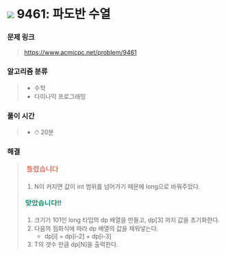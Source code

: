 # <img src="https://static.solved.ac/tier_small/8.svg" width=30> 9461: 파도반 수열 

### 문제 링크
> https://www.acmicpc.net/problem/9461

### 알고리즘 분류
>- 수학
>- 다이나믹 프로그래밍

### 풀이 시간
>- ⏱ 20분

### 해결
> ![bad](../../../Img/bad.png)  
>1. N이 커지면 값이 int 범위를 넘어가기 때문에 long으로 바꿔주었다.
>  
> ![good](../../../Img/good.png)
>1. 크기가 101인 long 타입의 dp 배열을 만들고, dp[3] 까지 값을 초기화한다.
>2. 다음의 점화식에 따라 dp 배열의 값을 채워넣는다.
>       - dp[i] = dp[i-2] + dp[i-3]
>3. T의 갯수 만큼 dp[N]을 출력한다.